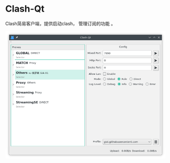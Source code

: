 # Clash-Qt
Clash简易客户端，提供启动clash， 管理订阅的功能
。

![主界面](https://github.com/ForeverCyril/Clash-Qt/raw/master/res/media/pic_dashboard.png)